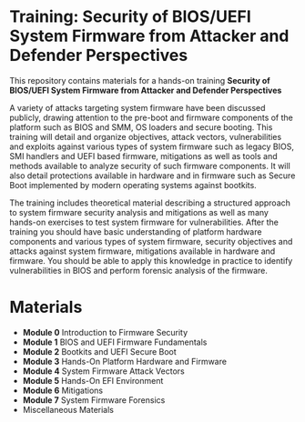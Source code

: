 # Training: Security of BIOS/UEFI System Firmware from Attacker and Defender Perspectives

This repository contains materials for a hands-on training **Security of BIOS/UEFI System Firmware from Attacker and Defender Perspectives**

A variety of attacks targeting system firmware have been discussed publicly, drawing attention to the pre-boot and firmware components of the platform such as BIOS and SMM, OS loaders and secure booting. This training will detail and organize objectives, attack vectors, vulnerabilities and exploits against various types of system firmware such as legacy BIOS, SMI handlers and UEFI based firmware, mitigations as well as tools and methods available to analyze security of such firmware components. It will also detail protections available in hardware and in firmware such as Secure Boot implemented by modern operating systems against bootkits.

The training includes theoretical material describing a structured approach to system firmware security analysis and mitigations as well as many hands-on exercises to test system firmware for vulnerabilities. After the training you should have basic understanding of platform hardware components and various types of system firmware, security objectives and attacks against system firmware, mitigations available in hardware and firmware. You should be able to apply this knowledge in practice to identify vulnerabilities in BIOS and perform forensic analysis of the firmware.

# Materials

* **Module 0** Introduction to Firmware Security
* **Module 1** BIOS and UEFI Firmware Fundamentals
* **Module 2** Bootkits and UEFI Secure Boot
* **Module 3** Hands-On Platform Hardware and Firmware
* **Module 4** System Firmware Attack Vectors
* **Module 5** Hands-On EFI Environment
* **Module 6** Mitigations
* **Module 7** System Firmware Forensics
* Miscellaneous Materials

